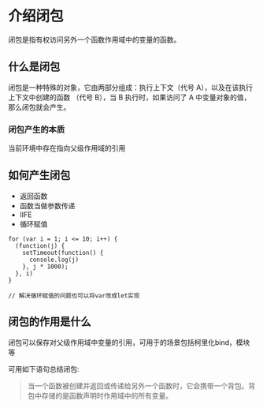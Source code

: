 # 介绍闭包

闭包是指有权访问另外一个函数作用域中的变量的函数。
## 什么是闭包

闭包是一种特殊的对象，它由两部分组成：执行上下文（代号 A），以及在该执行上下文中创建的函数 （代号 B），当 B 执行时，如果访问了 A 中变量对象的值，那么闭包就会产生。

### 闭包产生的本质

当前环境中存在指向父级作用域的引用

## 如何产生闭包

- 返回函数
- 函数当做参数传递
- IIFE
- 循环赋值
```
for (var i = 1; i <= 10; i++) {
  (function(j) {
    setTimeout(function() {
      console.log(j)
    }, j * 1000);
  }, i)
}

// 解决循环赋值的问题也可以将var改成let实现
```

## 闭包的作用是什么

闭包可以保存对父级作用域中变量的引用，可用于的场景包括柯里化bind，模块等

可用如下语句总结闭包:

> 当一个函数被创建并返回或传递给另外一个函数时，它会携带一个背包。背包中存储的是函数声明时作用域中的所有变量。